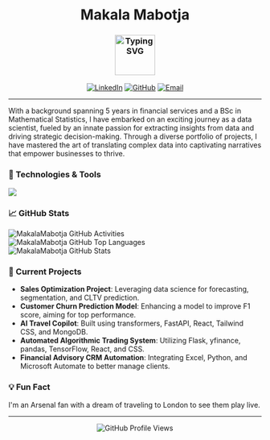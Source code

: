 <h1 align="center"> Makala Mabotja </h1>

<h3 align="center">
<a href="https://github.com/MakalaMabotja/">
    <img height="80" src="https://readme-typing-svg.demolab.com?font=Delius&size=17&duration=2000&pause=100&multiline=true&width=600&height=80&color=247d89&lines=Data+Scientist+||+Python+Developer+||+Data+Analytics+Developer||+Story+Teller;" alt="Typing SVG" />
</a>
</h3>

<p align="center">
  <a href="https://linkedin.com/in/makala-mabotja"><img src="https://img.shields.io/badge/-LinkedIn-0e76a8?style=flat-square&logo=Linkedin&logoColor=white" alt="LinkedIn"></a>
  <a href="https://github.com/MakalaMabotja"><img src="https://img.shields.io/github/followers/MakalaMabotja?label=Followers&style=social" alt="GitHub"></a>
  <a href="mailto:makalamabotjasfp@gmail.com"><img src="https://img.shields.io/badge/-Email-D14836?style=flat-square&logo=Gmail&logoColor=white" alt="Email"></a>
</p>

---

With a background spanning 5 years in financial services and a BSc in Mathematical Statistics, I have embarked on an exciting journey as a data scientist, fueled by an innate passion for extracting insights from data and driving strategic decision-making. Through a diverse portfolio of projects, I have mastered the art of translating complex data into captivating narratives that empower businesses to thrive.

### 🔧 Technologies & Tools
<p>
  <img src="https://skillicons.dev/icons?i=python,pytorch,django,fastapi,aws,javascript,react,nodejs,tailwind,docker,mysql,mongodb,postgres,vscode" />
</p>

### 📈 GitHub Stats
<div class="flex-col">
    <div class="flex-row">
      <img align="center" alt="MakalaMabotja GitHub Activities" src="https://github-readme-streak-stats.herokuapp.com/?user=MakalaMabotja&theme=tokyonight&hide_border=false" /> 
      <img align="center" alt="MakalaMabotja GitHub Top Languages" src="https://github-readme-stats.vercel.app/api/top-langs/?username=MakalaMabotja&theme=tokyonight&show_icons=true&hide_border=false&layout=compact" />    
    </div>
    <div>
      <img align="center" alt="MakalaMabotja GitHub Stats" src="https://github-readme-stats.vercel.app/api?username=MakalaMabotja&theme=tokyonight&show_icons=true&hide_border=false&count_private=true" />
    </div>
</div>

### 🌱 Current Projects
- **Sales Optimization Project**: Leveraging data science for forecasting, segmentation, and CLTV prediction.
- **Customer Churn Prediction Model**: Enhancing a model to improve F1 score, aiming for top performance.
- **AI Travel Copilot**: Built using transformers, FastAPI, React, Tailwind CSS, and MongoDB.
- **Automated Algorithmic Trading System**: Utilizing Flask, yfinance, pandas, TensorFlow, React, and CSS.
- **Financial Advisory CRM Automation**: Integrating Excel, Python, and Microsoft Automate to better manage clients.

### 💡 Fun Fact
I'm an Arsenal fan with a dream of traveling to London to see them play live.

---

<p align="center">
  <img src="https://komarev.com/ghpvc/?username=MakalaMabotja&style=flat-square&color=blue" alt="GitHub Profile Views">
</p>
